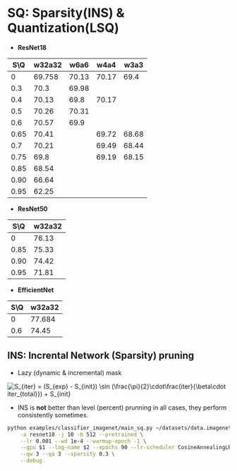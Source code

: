 # SQ: Sparsity(INS) & Quantization(LSQ) 

- **ResNet18**

| S\Q  | w32a32 | w6a6  | w4a4  | w3a3  |
|------|--------|-------|-------|-------|
| 0    | 69.758 | 70.13 | 70.17 | 69.4  |
| 0.3  | 70.3   | 69.98 |       |       |
| 0.4  | 70.13  | 69.8  | 70.17 |       |
| 0.5  | 70.26  | 70.31 |       |       |
| 0.6  | 70.57  | 69.9  |       |       |
| 0.65 | 70.41  |       | 69.72 | 68.68 |
| 0.7  | 70.21  |       | 69.49 | 68.44 |
| 0.75 | 69.8   |       | 69.19 | 68.15 |
| 0.85 | 68.54  |       |       |       |
| 0.90 | 66.64  |       |       |       |
| 0.95 | 62.25  |       |       |       |

- **ResNet50**

| S\Q  | w32a32 |
|------|--------|
| 0    | 76.13  |
| 0.85 | 75.33  |
| 0.90 | 74.42  |
| 0.95 | 71.81  |

- **EfficientNet**

| S\Q  | w32a32 |
|------|--------|
|  0   | 77.684 | 
|  0.6 | 74.45  |

## INS: Incrental Network (Sparsity) pruning

- Lazy (dynamic & incremental) mask

<img src="https://latex.codecogs.com/svg.latex?\fn_phv&space;S_{iter}&space;=&space;(S_{exp}&space;-&space;S_{init})&space;\sin&space;(\frac{\pi}{2}\cdot\frac{iter}{\beta\cdot&space;iter_{total}})&space;&plus;&space;S_{init}" title="S_{iter} = (S_{exp} - S_{init}) \sin (\frac{\pi}{2}\cdot\frac{iter}{\beta\cdot iter_{total}}) + S_{init}" />

- INS is **not** better than level (percent) prunning in all cases, they perform consistently sometimes.

```bash
python examples/classifier_imagenet/main_sq.py ~/datasets/data.imagenet \
    -a resnet18 -j 10 -b 512 --pretrained \
    --lr 0.001 --wd 1e-4 --warmup-epoch -1 \
    --gpu $1 --log-name $2 --epochs 90 --lr-scheduler CosineAnnealingLR \
    --qw 3 --qa 3 --sparsity 0.3 \
    --debug
```
